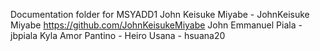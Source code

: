 Documentation folder for MSYADD1
John Keisuke Miyabe - JohnKeisuke Miyabe https://github.com/JohnKeisukeMiyabe
John Emmanuel Piala - jbpiala
Kyla Amor Pantino - 
Heiro Usana - hsuana20
